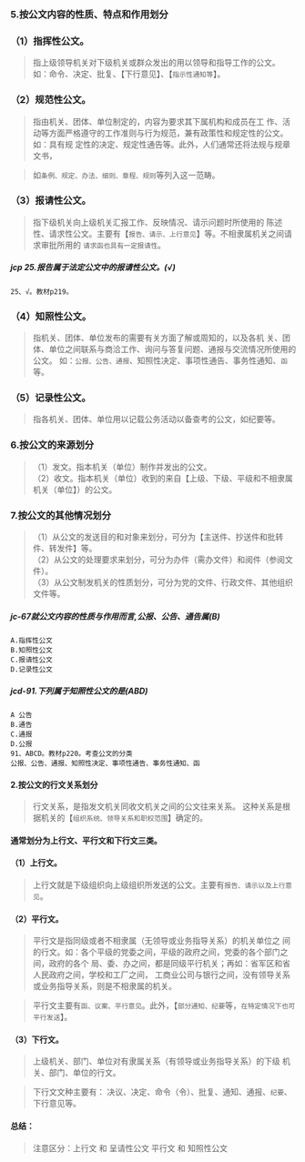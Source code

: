 ### 5.按公文内容的性质、特点和作用划分
### （1）指挥性公文。
>   指上级领导机关对下级机关或群众发出的用以领导和指导工作的公文。
    如：命令、决定、批复、【下行意见】、【`指示性通知等`】。
    
### （2）规范性公文。
>   指由机关、团体、单位制定的，内容为要求其下属机构和成员在工
    作、活动等方面严格遵守的工作准则与行为规范，兼有政策性和规定性的公文。如：具有规
    定性的决定、规定性通告等。此外，人们通常还将法规与规章文书，
    
>   如`条例、规定、办法、细则、章程、规则`等列入这一范畴。
    
### （3）报请性公文。
>   指下级机关向上级机关汇报工作、反映情况、请示问题时所使用的
    陈述性、请求性公文。主要有【`报告、请示、上行意见`】等。不相隶属机关之间请求审批所用的
    `请求函也具有一定报请性`。

##### jcp 25.报告属于法定公文中的报请性公文。(√)
    25、√。教材p219。        
    
### （4）知照性公文。
>   指机关、团体、单位发布的需要有关方面了解或周知的，以及各机
    关、团体、单位之间联系与商洽工作、询问与答复问题、通报与交流情况所使用的公文。
    如：`公报、公告、通报`、知照性决定、事项性通告、事务性通知、`函`等。
    
### （5）记录性公文。
>   指各机关、团体、单位用以记载公务活动以备查考的公文，如纪要等。
    
### 6.按公文的来源划分
>   （1）发文。指本机关（单位）制作并发出的公文。    
    （2）收文。指本机关（单位）收到的来自【上级、下级、平级和不相隶属机关（单位】）的公文。
    
### 7.按公文的其他情况划分
>   （1）从公文的发送目的和对象来划分，可分为【主送件、抄送件和批转件、转发件】等。   
    （2）从公文的处理要求来划分，可分为办件（需办文件）和阅件（参阅文件）。   
    （3）从公文制发机关的性质划分，可分为党的文件、行政文件、其他组织文件等。   


##### jc-67就公文内容的性质与作用而言,公报、公告、通告属(B)
    A.指挥性公文
    B.知照性公文
    C.报请性公文
    D.记录性公文


##### jcd-91.下列属于知照性公文的是(ABD)
    A 公告
    B.通告
    C.通报
    D.公报    
    91、ABCD。教材p220。考查公文的分类
    公报、公告、通报、知照性决定、事项性通告、事务性通知、函

#### 2.按公文的行文关系划分
>   行文关系，是指发文机关同收文机关之间的公文往来关系。
    这种关系是根据机关的【`组织系统、领导关系和职权范围`】确定的。

#### 通常划分为上行文、平行文和下行文三类。
#### （1）上行文。
>   上行文就是下级组织向上级组织所发送的公文。主要有`报告、请示以及上行意见`。

#### （2）平行文。
>   平行文是指同级或者不相隶属（无领导或业务指导关系）的机关单位之
    间的行文。如：各个平级的党委之间，平级的政府之间，党委的各个部门之间，政府的各个
    局、委、办之间，都是同级平行机关；再如：省军区和省人民政府之间，学校和工厂之间，
    工商业公司与银行之间，没有领导关系或业务指导关系，则是不相隶属的机关。
    
>   平行文主要有`函、议案、平行意见`。此外，【`部分通知、纪要`等，`在特定情况下也可平行发送`】。
    
#### （3）下行文。
>   上级机关、部门、单位对有隶属关系（有领导或业务指导关系）的下级
    机关、部门、单位的行文。
    
>   下行文文种主要有：
    决议、决定、命令（令）、批复、通知、通报、`纪要`、下行意见等。


#### 总结：
>   注意区分：上行文 和 呈请性公文
             平行文 和 知照性公文    























    
